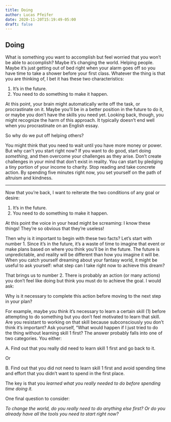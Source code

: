 ```yaml
---
title: Doing
author: Lucas Pfeifer
date: 2020-11-20T15:19:49-05:00
draft: false
---
```


## Doing

What is something you want to accomplish but feel worried that you won’t be able to accomplish? Maybe it’s changing the world. Helping people. Maybe it’s just getting out of bed right when your alarm goes off so you have time to take a shower before your first class. Whatever the thing is that you are thinking of, I bet it has these two characteristics:

1. It’s in the future.
2. You need to do something to make it happen.

At this point, your brain might automatically write off the task, or procrastinate on it. Maybe you’ll be in a better position in the future to do it, or maybe you don’t have the skills you need yet. Looking back, though, you might recognize the harm of this approach. It typically doesn’t end well when you procrastinate on an English essay.

So why do we put off helping others?

You might think that you need to wait until you have more money or power. But why can't you start right now? If you want to do good, start doing _something_, and then overcome your challenges as they arise. Don’t create challenges in your mind that don’t exist in reality. You can start by pledging a tiny portion of your income to charity. Stop reading and take concrete action. By spending five minutes right now, you set yourself on the path of altruism and kindness.

---

Now that you’re back, I want to reiterate the two conditions of any goal or desire:

1. It’s in the future.
2. You need to do something to make it happen.

At this point the voice in your head might be screaming: I know these things! They’re so obvious that they’re useless!

Then why is it important to begin with these two facts? Let’s start with number 1. Since it’s in the future, it’s a waste of time to imagine that event or make plans based on where you think you’ll be in the future. The future is unpredictable, and reality will be different than how you imagine it will be. When you catch yourself dreaming about your fantasy world, it might be useful to ask yourself: what step can I take right now to achieve this dream?

That brings us to number 2. There is probably an action (or many actions) you don’t feel like doing but think you must do to achieve the goal. I would ask:

Why is it necessary to complete this action before moving to the next step in your plan?

For example, maybe you think it’s necessary to learn a certain skill (1) before attempting to do something but you don’t feel motivated to learn that skill. Are you resistant to working on that skill because subconsciously you don’t think it’s important? Ask yourself, “What would happen if I just tried to do the thing without learning skill 1 first? The answer probably falls into one of two categories. You either:

A. Find out that you really did need to learn skill 1 first and go back to it.

Or

B. Find out that you did not need to learn skill 1 first and avoid spending time and effort that you didn’t want to spend in the first place.

The key is that you _learned what you really needed to do before spending time doing it._

One final question to consider:

_To change the world, do you really need to do anything else first? Or do you already have all the tools you need to start right now?_
